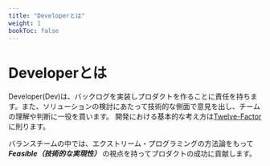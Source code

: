 ```yaml
---
title: "Developerとは"
weight: 1
bookToc: false
---
```


# Developerとは

Developer(Dev)は、バックログを実装しプロダクトを作ることに責任を持ちます。また、ソリューションの検討にあたって技術的な側面で意見を出し、チームの理解や判断に一役を買います。
開発における基本的な考え方は[Twelve-Factor](https://12factor.net/ja/)に則ります。

バランスチームの中では、エクストリーム・プログラミングの方法論をもって ***Feasible（技術的な実現性）*** の視点を持ってプロダクトの成功に貢献します。
